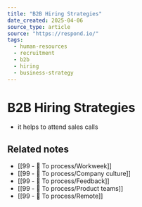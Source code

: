 ```yaml
---
title: "B2B Hiring Strategies"
date_created: 2025-04-06
source_type: article
source: "https://respond.io/"
tags:
  - human-resources
  - recruitment
  - b2b
  - hiring
  - business-strategy
---
```


# B2B Hiring Strategies

- it helps to attend sales calls

## Related notes
- [[99 - 📄 To process/Workweek]]
- [[99 - 📄 To process/Company culture]]
- [[99 - 📄 To process/Feedback]]
- [[99 - 📄 To process/Product teams]]
- [[99 - 📄 To process/Remote]]